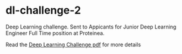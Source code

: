 # dl-challenge-2
Deep Learning challenge. Sent to Appicants for Junior Deep Learning Engineer Full Time position at Proteinea.   
 
Read the [Deep Learning Challenge pdf](https://github.com/salama4ai/Proteinea/blob/main/problem%20statement/Deep%20Learning%20Challenge.pdf) for more details